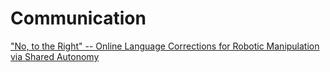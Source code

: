 # Communication

["No, to the Right" -- Online Language Corrections for Robotic Manipulation via Shared Autonomy](https://arxiv.org/abs/2301.02555)
